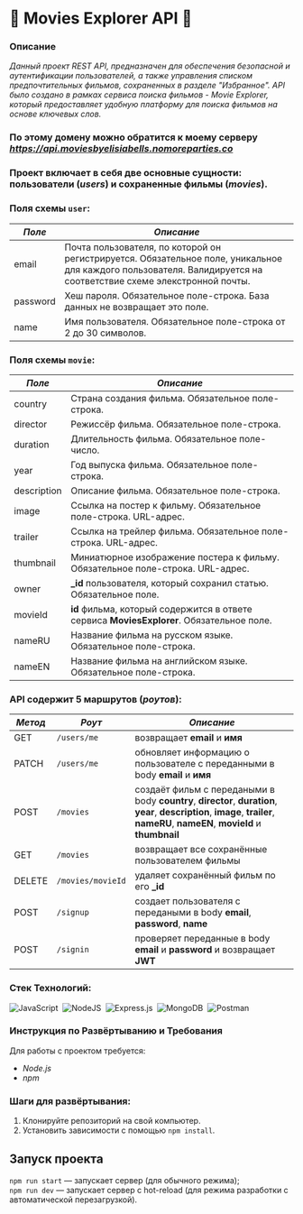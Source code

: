 # 🐴 Movies Explorer API 🐴

### Описание
*Данный проект REST API, предназначен для обеспечения безопасной и аутентификации пользователей, а также управления списком предпочтительных фильмов, сохраненных в разделе "Избранное". 
API было создано в рамках сервиса поиска фильмов - Movie Explorer, который предоставляет удобную платформу для поиска фильмов на основе ключевых слов.*
### По этому домену можно обратится к моему серверу *https://api.moviesbyelisiabells.nomoreparties.co*

### Проект включает в себя две основные сущности: пользователи (*users*) и сохраненные фильмы (*movies*).

### Поля схемы `user`:

*Поле* | *Описание*
-----|------------
email | Почта пользователя, по которой он регистрируется. Обязательное поле, уникальное для каждого пользователя. Валидируется на соответствие схеме элекстронной почты.
password | Хеш пароля. Обязательное поле-строка. База данных не возвращает это поле.
name | Имя пользователя. Обязательное поле-строка от 2 до 30 символов.

### Поля схемы `movie`:

*Поле* | *Описание*
-----|------------
country | Страна создания фильма. Обязательное поле-строка.
director | Режиссёр фильма. Обязательное поле-строка.
duration | Длительность фильма. Обязательное поле-число.
year | Год выпуска фильма. Обязательное поле-строка.
description | Описание фильма. Обязательное поле-строка.
image | Cсылка на постер к фильму. Обязательное поле-строка. URL-адрес.
trailer | Cсылка на трейлер фильма. Обязательное поле-строка. URL-адрес.
thumbnail | Миниатюрное изображение постера к фильму. Обязательное поле-строка. URL-адрес.
owner | **_id** пользователя, который сохранил статью. Обязательное поле.
movieId | **id** фильма, который содержится в ответе сервиса **MoviesExplorer**. Обязательное поле.
nameRU | Название фильма на русском языке. Обязательное поле-строка.
nameEN | Название фильма на английском языке. Обязательное поле-строка.

### API содержит 5 маршрутов (*роутов*):

*Метод* | *Роут* | *Описание*
----- |------|---------
GET | `/users/me` | возвращает **email** и **имя**
PATCH | `/users/me` | обновляет информацию о пользователе с переданными в body **email** и **имя**
POST | `/movies` | создаёт фильм с передаными в body **country**, **director**, **duration**, **year**, **description**, **image**, **trailer**, **nameRU**, **nameEN**, **movieId** и **thumbnail**
GET | `/movies` | возвращает все сохранённые пользователем фильмы
DELETE | `/movies/movieId` | удаляет сохранённый фильм по его **_id**
POST | `/signup` | создает пользователя с передаными в body **email**, **password**, **name**
POST | `/signin` | проверяет переданные в body **email** и **password** и возвращает **JWT**

### Стек Технологий:
![JavaScript](https://img.shields.io/badge/JavaScript-323330?style=for-the-badge&logo=javascript&logoColor=F7DF1E)&nbsp;
![NodeJS](https://img.shields.io/badge/node.js-6DA55F?style=for-the-badge&logo=node.js&logoColor=white)&nbsp;
![Express.js](https://img.shields.io/badge/express.js-%23404d59.svg?style=for-the-badge&logo=express&logoColor=%2361DAFB)&nbsp;
![MongoDB](https://img.shields.io/badge/MongoDB-%234ea94b.svg?style=for-the-badge&logo=mongodb&logoColor=white)&nbsp;
![Postman](https://img.shields.io/badge/Postman-FF6C37?style=for-the-badge&logo=postman&logoColor=white)&nbsp;

### Инструкция по Развёртыванию и Требования
Для работы с проектом требуется:
- *Node.js*
- *npm*

### Шаги для развёртывания:
1. Клонируйте репозиторий на свой компьютер.
2. Установить зависимости с помощью `npm install`.

## Запуск проекта
`npm run start` — запускает сервер (для обычного режима);  
`npm run dev` — запускает сервер с hot-reload (для режима разработки с автоматической перезагрузкой).
